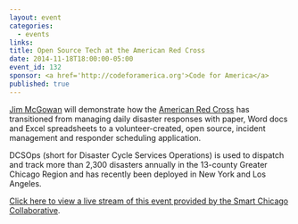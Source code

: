 ```yaml
---
layout: event
categories: 
  - events
links:
title: Open Source Tech at the American Red Cross
date: 2014-11-18T18:00:00-05:00
event_id: 132
sponsor: <a href='http://codeforamerica.org'>Code for America</a>
published: true
---
```


[Jim McGowan](https://www.linkedin.com/pub/jim-mcgowan/1b/ab2/810) will demonstrate how the [American Red Cross](http://www.redcross.org/) has transitioned from managing daily disaster responses with paper, Word docs and Excel spreadsheets to a volunteer-created, open source, incident management and responder scheduling application. 

DCSOps (short for Disaster Cycle Services Operations) is used to dispatch and track more than 2,300 disasters annually in the 13-county Greater Chicago Region and has recently been deployed in New York and Los Angeles.

[Click here to view a live stream of this event provided by the Smart Chicago Collaborative](http://youtu.be/uPhWaBSHkwo).
